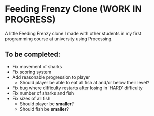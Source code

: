 # Feeding Frenzy Clone (WORK IN PROGRESS)
A little Feeding Frenzy clone I made with other students in my first programming course at university using Processing.

## To be completed:
* Fix movement of sharks
* Fix scoring system
* Add reasonable progression to player
  * Should player be able to eat all fish at and/or below their level?
* Fix bug where difficulty restarts after losing in 'HARD' difficulty
* Fix number of sharks and fish
* Fix sizes of all fish
  * Should player be **smaller**?
  * Should fish be **smaller**?
